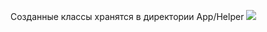 Созданные классы хранятся в директории App/Helper
<img src="https://drive.google.com/file/d/1OJFqr8ZyOGD-3xqtMQ7SZFB-Wj_i1RPU/view?usp=sharing">
